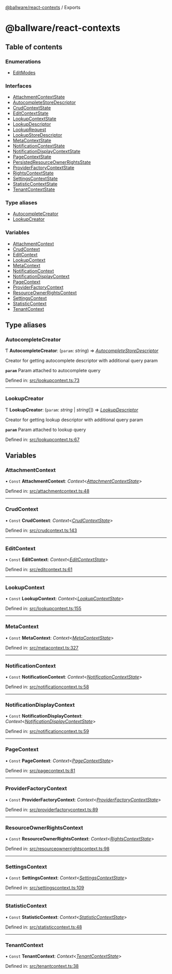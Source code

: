 [@ballware/react-contexts](README.md) / Exports

# @ballware/react-contexts

## Table of contents

### Enumerations

- [EditModes](enums/editmodes.md)

### Interfaces

- [AttachmentContextState](interfaces/attachmentcontextstate.md)
- [AutocompleteStoreDescriptor](interfaces/autocompletestoredescriptor.md)
- [CrudContextState](interfaces/crudcontextstate.md)
- [EditContextState](interfaces/editcontextstate.md)
- [LookupContextState](interfaces/lookupcontextstate.md)
- [LookupDescriptor](interfaces/lookupdescriptor.md)
- [LookupRequest](interfaces/lookuprequest.md)
- [LookupStoreDescriptor](interfaces/lookupstoredescriptor.md)
- [MetaContextState](interfaces/metacontextstate.md)
- [NotificationContextState](interfaces/notificationcontextstate.md)
- [NotificationDisplayContextState](interfaces/notificationdisplaycontextstate.md)
- [PageContextState](interfaces/pagecontextstate.md)
- [PersistedResourceOwnerRightsState](interfaces/persistedresourceownerrightsstate.md)
- [ProviderFactoryContextState](interfaces/providerfactorycontextstate.md)
- [RightsContextState](interfaces/rightscontextstate.md)
- [SettingsContextState](interfaces/settingscontextstate.md)
- [StatisticContextState](interfaces/statisticcontextstate.md)
- [TenantContextState](interfaces/tenantcontextstate.md)

### Type aliases

- [AutocompleteCreator](modules.md#autocompletecreator)
- [LookupCreator](modules.md#lookupcreator)

### Variables

- [AttachmentContext](modules.md#attachmentcontext)
- [CrudContext](modules.md#crudcontext)
- [EditContext](modules.md#editcontext)
- [LookupContext](modules.md#lookupcontext)
- [MetaContext](modules.md#metacontext)
- [NotificationContext](modules.md#notificationcontext)
- [NotificationDisplayContext](modules.md#notificationdisplaycontext)
- [PageContext](modules.md#pagecontext)
- [ProviderFactoryContext](modules.md#providerfactorycontext)
- [ResourceOwnerRightsContext](modules.md#resourceownerrightscontext)
- [SettingsContext](modules.md#settingscontext)
- [StatisticContext](modules.md#statisticcontext)
- [TenantContext](modules.md#tenantcontext)

## Type aliases

### AutocompleteCreator

Ƭ **AutocompleteCreator**: (`param`: *string*) => [*AutocompleteStoreDescriptor*](interfaces/autocompletestoredescriptor.md)

Creator for getting autocomplete descriptor with additional query param

**`param`** Param attached to autocomplete query

Defined in: [src/lookupcontext.ts:73](https://github.com/frankball/ballware-react-contexts/blob/839804b/src/lookupcontext.ts#L73)

___

### LookupCreator

Ƭ **LookupCreator**: (`param`: *string* \| *string*[]) => [*LookupDescriptor*](interfaces/lookupdescriptor.md)

Creator for getting lookup descriptor with additional query param

**`param`** Param attached to lookup query

Defined in: [src/lookupcontext.ts:67](https://github.com/frankball/ballware-react-contexts/blob/839804b/src/lookupcontext.ts#L67)

## Variables

### AttachmentContext

• `Const` **AttachmentContext**: *Context*<[*AttachmentContextState*](interfaces/attachmentcontextstate.md)\>

Defined in: [src/attachmentcontext.ts:48](https://github.com/frankball/ballware-react-contexts/blob/839804b/src/attachmentcontext.ts#L48)

___

### CrudContext

• `Const` **CrudContext**: *Context*<[*CrudContextState*](interfaces/crudcontextstate.md)\>

Defined in: [src/crudcontext.ts:143](https://github.com/frankball/ballware-react-contexts/blob/839804b/src/crudcontext.ts#L143)

___

### EditContext

• `Const` **EditContext**: *Context*<[*EditContextState*](interfaces/editcontextstate.md)\>

Defined in: [src/editcontext.ts:61](https://github.com/frankball/ballware-react-contexts/blob/839804b/src/editcontext.ts#L61)

___

### LookupContext

• `Const` **LookupContext**: *Context*<[*LookupContextState*](interfaces/lookupcontextstate.md)\>

Defined in: [src/lookupcontext.ts:155](https://github.com/frankball/ballware-react-contexts/blob/839804b/src/lookupcontext.ts#L155)

___

### MetaContext

• `Const` **MetaContext**: *Context*<[*MetaContextState*](interfaces/metacontextstate.md)\>

Defined in: [src/metacontext.ts:327](https://github.com/frankball/ballware-react-contexts/blob/839804b/src/metacontext.ts#L327)

___

### NotificationContext

• `Const` **NotificationContext**: *Context*<[*NotificationContextState*](interfaces/notificationcontextstate.md)\>

Defined in: [src/notificationcontext.ts:58](https://github.com/frankball/ballware-react-contexts/blob/839804b/src/notificationcontext.ts#L58)

___

### NotificationDisplayContext

• `Const` **NotificationDisplayContext**: *Context*<[*NotificationDisplayContextState*](interfaces/notificationdisplaycontextstate.md)\>

Defined in: [src/notificationcontext.ts:59](https://github.com/frankball/ballware-react-contexts/blob/839804b/src/notificationcontext.ts#L59)

___

### PageContext

• `Const` **PageContext**: *Context*<[*PageContextState*](interfaces/pagecontextstate.md)\>

Defined in: [src/pagecontext.ts:81](https://github.com/frankball/ballware-react-contexts/blob/839804b/src/pagecontext.ts#L81)

___

### ProviderFactoryContext

• `Const` **ProviderFactoryContext**: *Context*<[*ProviderFactoryContextState*](interfaces/providerfactorycontextstate.md)\>

Defined in: [src/providerfactorycontext.ts:89](https://github.com/frankball/ballware-react-contexts/blob/839804b/src/providerfactorycontext.ts#L89)

___

### ResourceOwnerRightsContext

• `Const` **ResourceOwnerRightsContext**: *Context*<[*RightsContextState*](interfaces/rightscontextstate.md)\>

Defined in: [src/resourceownerrightscontext.ts:98](https://github.com/frankball/ballware-react-contexts/blob/839804b/src/resourceownerrightscontext.ts#L98)

___

### SettingsContext

• `Const` **SettingsContext**: *Context*<[*SettingsContextState*](interfaces/settingscontextstate.md)\>

Defined in: [src/settingscontext.ts:109](https://github.com/frankball/ballware-react-contexts/blob/839804b/src/settingscontext.ts#L109)

___

### StatisticContext

• `Const` **StatisticContext**: *Context*<[*StatisticContextState*](interfaces/statisticcontextstate.md)\>

Defined in: [src/statisticcontext.ts:48](https://github.com/frankball/ballware-react-contexts/blob/839804b/src/statisticcontext.ts#L48)

___

### TenantContext

• `Const` **TenantContext**: *Context*<[*TenantContextState*](interfaces/tenantcontextstate.md)\>

Defined in: [src/tenantcontext.ts:38](https://github.com/frankball/ballware-react-contexts/blob/839804b/src/tenantcontext.ts#L38)
